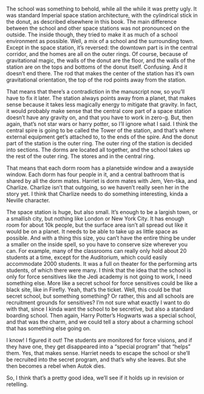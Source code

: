 The school was something to behold, while all the while it was pretty
ugly. It was standard Imperial space station architecture, with the
cylindrical stick in the donut, as described elsewhere in this book. The
main difference between the school and other space stations was not
pronounced on the outside. The inside though, they tried to make it as
much of a school environment as possible. Well, a mix of a school and
the surrounding town. Except in the space station, it’s reversed: the
downtown part is in the central corridor, and the homes are all on the
outer rings. Of course, because of gravitational magic, the walls of the
donut are the floor, and the walls of the station are on the tops and
bottoms of the donut itself. Confusing. And it doesn’t end there. The
rod that makes the center of the station has it’s own gravitational
orientation, the top of the rod points away from the station.

That means that there’s a contradiction in the manuscript now, so you’ll
have to fix it later. The station always points away from a planet, that
makes sense because it takes less magically energy to mitigate that
gravity. In fact, it would probably make sense that the central core
part of a space station doesn’t have any gravity on, and that you have
to work in zero-g. But, then again, that’s not star wars or harry
potter, so I’ll ignore what I said. I think the central spire is going
to be called the Tower of the station, and that’s where external
equipment get’s attached to, to the ends of the spire. And the donut
part of the station is the outer ring. The outer ring of the station is
decided into sections. The dorms are located all together, and the
school takes up the rest of the outer ring. The stores and in the
central ring.

That means that each dorm room has a planetside window and a awayside
window. Each dorm has four people in it, and a central bathroom that is
shared by all the dorm mates. Harriet is dorm mates with Jem, Ven-tika,
and Charlize. Charlize isn’t that outgoing, so we haven’t really seen
her in the story yet. I think that Charlize needs to do something
interesting, kinda a Neville character.

The space station is huge, but also small. It’s enough to be a largish
town, or a smallish city, but nothing like London or New York City. It
has enough room for about 10k people, but the surface area isn’t all
spread out like it would be on a planet. It needs to be able to take up
as little space as possible. And with a thing this size, you can’t have
the entire thing be under a smaller on the inside spell, so you have to
conserve size wherever you can. For example, many of the classrooms can
really only hold about 20 students at a time, except for the Auditorium,
which could easily accommodate 2000 students. It was a full on theater
for the performing arts students, of which there were many. I think that
the idea that the school is only for force sensitives like the Jedi
academy is not going to work, I need something else. More like a secret
school for force sensitives could be like a black site, like in Firefly.
Yeah, that’s the ticket. Well, this could be that secret school, but
something something? Or rather, this and all schools are recruitment
grounds for sensitives? I’m not sure what exactly I want to do with
that, since I kinda want the school to be secretive, but also a standard
boarding school. Then again, Harry Potter’s Hogwarts was a special
school, and that was the charm, and we could tell a story about a
charming school that has something else going on.

I know! I figured it out! The students are monitored for force visions,
and if they have one, they get disappeared into a “special program” that
“helps” them. Yes, that makes sense. Harriet needs to escape the school
or she’ll be recruited into the secret program, and that’s why she
leaves. But she then becomes a rebel when Autok dies.

So, I think that’s a pretty good idea, we’ll see if it holds up in
revision or retelling.
